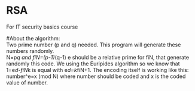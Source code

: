 # RSA
For IT security basics course

#About the algorithm:  
Two prime number (p and q) needed. This program will generate these numbers randomly.  
N=p*q and fiN=(p-1)*(q-1)
e should be a relative prime for fiN, that generate randomly this code.
We using the Euripides algorithm so we know that 1=e*d-fiN*k is equal with e*d=k*fiN+1.
The encoding itself is working like this: number^e=x (mod N) 
where number should be coded and x is the coded value of number.
